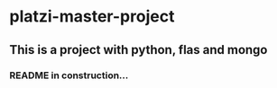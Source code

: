 # platzi-master-project
## This is a project with python, flas and mongo

### README in construction...
